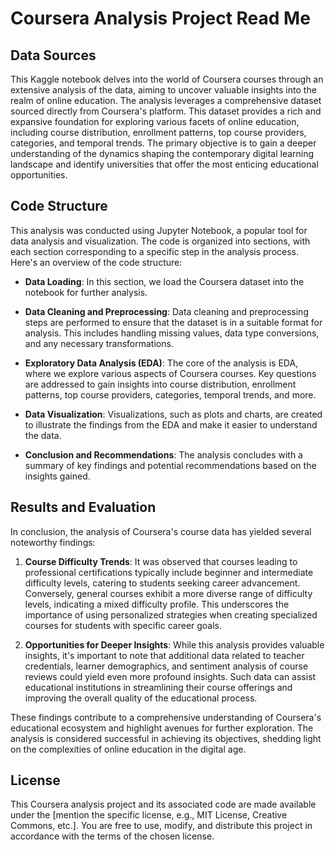 # Coursera Analysis Project Read Me

## Data Sources

This Kaggle notebook delves into the world of Coursera courses through an extensive analysis of the data, aiming to uncover valuable insights into the realm of online education. The analysis leverages a comprehensive dataset sourced directly from Coursera's platform. This dataset provides a rich and expansive foundation for exploring various facets of online education, including course distribution, enrollment patterns, top course providers, categories, and temporal trends. The primary objective is to gain a deeper understanding of the dynamics shaping the contemporary digital learning landscape and identify universities that offer the most enticing educational opportunities.

## Code Structure

This analysis was conducted using Jupyter Notebook, a popular tool for data analysis and visualization. The code is organized into sections, with each section corresponding to a specific step in the analysis process. Here's an overview of the code structure:

- **Data Loading**: In this section, we load the Coursera dataset into the notebook for further analysis.

- **Data Cleaning and Preprocessing**: Data cleaning and preprocessing steps are performed to ensure that the dataset is in a suitable format for analysis. This includes handling missing values, data type conversions, and any necessary transformations.

- **Exploratory Data Analysis (EDA)**: The core of the analysis is EDA, where we explore various aspects of Coursera courses. Key questions are addressed to gain insights into course distribution, enrollment patterns, top course providers, categories, temporal trends, and more.

- **Data Visualization**: Visualizations, such as plots and charts, are created to illustrate the findings from the EDA and make it easier to understand the data.

- **Conclusion and Recommendations**: The analysis concludes with a summary of key findings and potential recommendations based on the insights gained.

## Results and Evaluation

In conclusion, the analysis of Coursera's course data has yielded several noteworthy findings:

1. **Course Difficulty Trends**: It was observed that courses leading to professional certifications typically include beginner and intermediate difficulty levels, catering to students seeking career advancement. Conversely, general courses exhibit a more diverse range of difficulty levels, indicating a mixed difficulty profile. This underscores the importance of using personalized strategies when creating specialized courses for students with specific career goals.

2. **Opportunities for Deeper Insights**: While this analysis provides valuable insights, it's important to note that additional data related to teacher credentials, learner demographics, and sentiment analysis of course reviews could yield even more profound insights. Such data can assist educational institutions in streamlining their course offerings and improving the overall quality of the educational process.

These findings contribute to a comprehensive understanding of Coursera's educational ecosystem and highlight avenues for further exploration. The analysis is considered successful in achieving its objectives, shedding light on the complexities of online education in the digital age.

## License

This Coursera analysis project and its associated code are made available under the [mention the specific license, e.g., MIT License, Creative Commons, etc.]. You are free to use, modify, and distribute this project in accordance with the terms of the chosen license.
